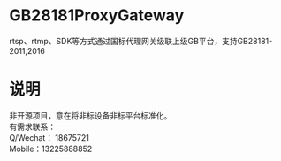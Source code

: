 # GB28181ProxyGateway
rtsp、rtmp、SDK等方式通过国标代理网关级联上级GB平台，支持GB28181-2011,2016

# 说明
非开源项目，意在将非标设备非标平台标准化。  
有需求联系：  
Q/Wechat： 18675721  
Mobile：13225888852  
